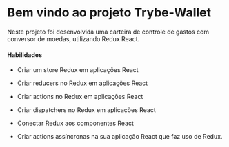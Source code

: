 <h1>Bem vindo ao projeto Trybe-Wallet</h1>

Neste projeto foi desenvolvida uma carteira de controle de gastos com conversor de moedas, utilizando Redux React.

<h4>Habilidades</h4>

- Criar um store Redux em aplicações React

- Criar reducers no Redux em aplicações React

- Criar actions no Redux em aplicações React

- Criar dispatchers no Redux em aplicações React

- Conectar Redux aos componentes React

- Criar actions assíncronas na sua aplicação React que faz uso de Redux.

